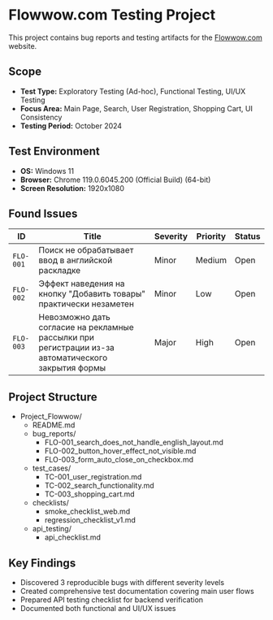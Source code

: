 # Flowwow.com Testing Project

This project contains bug reports and testing artifacts for the [Flowwow.com](https://flowwow.com/) website.

## Scope
*   **Test Type:** Exploratory Testing (Ad-hoc), Functional Testing, UI/UX Testing
*   **Focus Area:** Main Page, Search, User Registration, Shopping Cart, UI Consistency
*   **Testing Period:** October 2024

## Test Environment
*   **OS:** Windows 11
*   **Browser:** Chrome 119.0.6045.200 (Official Build) (64-bit)
*   **Screen Resolution:** 1920x1080

## Found Issues
| ID | Title | Severity | Priority | Status |
|----|-------|----------|----------|--------|
| `FLO-001` | Поиск не обрабатывает ввод в английской раскладке | Minor | Medium | Open |
| `FLO-002` | Эффект наведения на кнопку "Добавить товары" практически незаметен | Minor | Low | Open |
| `FLO-003` | Невозможно дать согласие на рекламные рассылки при регистрации из-за автоматического закрытия формы | Major | High | Open |

## Project Structure
- Project_Flowwow/
  - README.md
  - bug_reports/
    - FLO-001_search_does_not_handle_english_layout.md
    - FLO-002_button_hover_effect_not_visible.md
    - FLO-003_form_auto_close_on_checkbox.md
  - test_cases/
    - TC-001_user_registration.md
    - TC-002_search_functionality.md
    - TC-003_shopping_cart.md
  - checklists/
    - smoke_checklist_web.md
    - regression_checklist_v1.md
  - api_testing/
    - api_checklist.md

## Key Findings
- Discovered 3 reproducible bugs with different severity levels
- Created comprehensive test documentation covering main user flows  
- Prepared API testing checklist for backend verification
- Documented both functional and UI/UX issues
